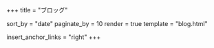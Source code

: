 +++
title = "ブロッグ"

sort_by = "date"
paginate_by = 10
render = true
template = "blog.html"

insert_anchor_links = "right"
+++
